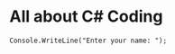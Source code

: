 # All about C# Coding

``` Kirjutab teksti Konsooli, sõltuvalt sisendist.
Console.WriteLine("Enter your name: ");
```


